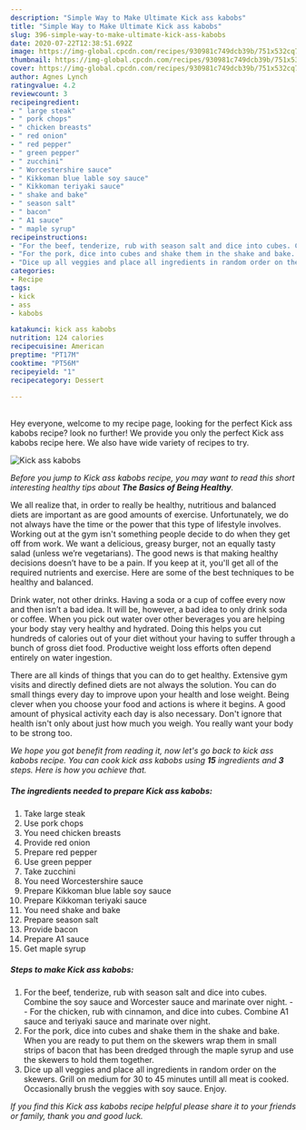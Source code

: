 ```yaml
---
description: "Simple Way to Make Ultimate Kick ass kabobs"
title: "Simple Way to Make Ultimate Kick ass kabobs"
slug: 396-simple-way-to-make-ultimate-kick-ass-kabobs
date: 2020-07-22T12:38:51.692Z
image: https://img-global.cpcdn.com/recipes/930981c749dcb39b/751x532cq70/kick-ass-kabobs-recipe-main-photo.jpg
thumbnail: https://img-global.cpcdn.com/recipes/930981c749dcb39b/751x532cq70/kick-ass-kabobs-recipe-main-photo.jpg
cover: https://img-global.cpcdn.com/recipes/930981c749dcb39b/751x532cq70/kick-ass-kabobs-recipe-main-photo.jpg
author: Agnes Lynch
ratingvalue: 4.2
reviewcount: 3
recipeingredient:
- " large steak"
- " pork chops"
- " chicken breasts"
- " red onion"
- " red pepper"
- " green pepper"
- " zucchini"
- " Worcestershire sauce"
- " Kikkoman blue lable soy sauce"
- " Kikkoman teriyaki sauce"
- " shake and bake"
- " season salt"
- " bacon"
- " A1 sauce"
- " maple syrup"
recipeinstructions:
- "For the beef, tenderize, rub with season salt and dice into cubes. Combine the soy sauce and Worcester sauce and marinate over night.   For the chicken, rub with cinnamon, and dice into cubes. Combine A1 sauce and teriyaki sauce and marinate over night."
- "For the pork, dice into cubes and shake them in the shake and bake. When you are ready to put them on the skewers wrap them in small strips of bacon that has been dredged through the maple syrup and use the skewers to hold them together."
- "Dice up all veggies and place all ingredients in random order on the skewers. Grill on medium for 30 to 45 minutes untill all meat is cooked. Occasionally brush the veggies with soy sauce. Enjoy."
categories:
- Recipe
tags:
- kick
- ass
- kabobs

katakunci: kick ass kabobs 
nutrition: 124 calories
recipecuisine: American
preptime: "PT17M"
cooktime: "PT56M"
recipeyield: "1"
recipecategory: Dessert

---
```

<br>
Hey everyone, welcome to my recipe page, looking for the perfect Kick ass kabobs recipe? look no further! We provide you only the perfect Kick ass kabobs recipe here. We also have wide variety of recipes to try.
<br>


![Kick ass kabobs](https://img-global.cpcdn.com/recipes/930981c749dcb39b/751x532cq70/kick-ass-kabobs-recipe-main-photo.jpg)

<i>Before you jump to Kick ass kabobs recipe, you may want to read this short interesting healthy tips about <strong>The Basics of Being Healthy</strong>.</i>

We all realize that, in order to really be healthy, nutritious and balanced diets are important as are good amounts of exercise. Unfortunately, we do not always have the time or the power that this type of lifestyle involves. Working out at the gym isn't something people decide to do when they get off from work. We want a delicious, greasy burger, not an equally tasty salad (unless we’re vegetarians). The good news is that making healthy decisions doesn’t have to be a pain. If you keep at it, you'll get all of the required nutrients and exercise. Here are some of the best techniques to be healthy and balanced.

Drink water, not other drinks. Having a soda or a cup of coffee every now and then isn’t a bad idea. It will be, however, a bad idea to only drink soda or coffee. When you pick out water over other beverages you are helping your body stay very healthy and hydrated. Doing this helps you cut hundreds of calories out of your diet without your having to suffer through a bunch of gross diet food. Productive weight loss efforts often depend entirely on water ingestion.

There are all kinds of things that you can do to get healthy. Extensive gym visits and directly defined diets are not always the solution. You can do small things every day to improve upon your health and lose weight. Being clever when you choose your food and actions is where it begins. A good amount of physical activity each day is also necessary. Don't ignore that health isn't only about just how much you weigh. You really want your body to be strong too. 


<i>We hope you got benefit from reading it, now let's go back to kick ass kabobs recipe. You can cook kick ass kabobs using <strong>15</strong> ingredients and <strong>3</strong> steps. Here is how you achieve that.
</i>

##### The ingredients needed to prepare Kick ass kabobs:

1. Take  large steak
1. Use  pork chops
1. You need  chicken breasts
1. Provide  red onion
1. Prepare  red pepper
1. Use  green pepper
1. Take  zucchini
1. You need  Worcestershire sauce
1. Prepare  Kikkoman blue lable soy sauce
1. Prepare  Kikkoman teriyaki sauce
1. You need  shake and bake
1. Prepare  season salt
1. Provide  bacon
1. Prepare  A1 sauce
1. Get  maple syrup


##### Steps to make Kick ass kabobs:

1. For the beef, tenderize, rub with season salt and dice into cubes. Combine the soy sauce and Worcester sauce and marinate over night.  -  - For the chicken, rub with cinnamon, and dice into cubes. Combine A1 sauce and teriyaki sauce and marinate over night.
1. For the pork, dice into cubes and shake them in the shake and bake. When you are ready to put them on the skewers wrap them in small strips of bacon that has been dredged through the maple syrup and use the skewers to hold them together.
1. Dice up all veggies and place all ingredients in random order on the skewers. Grill on medium for 30 to 45 minutes untill all meat is cooked. Occasionally brush the veggies with soy sauce. Enjoy.


<i>If you find this Kick ass kabobs recipe helpful please share it to your friends or family, thank you and good luck.</i>
